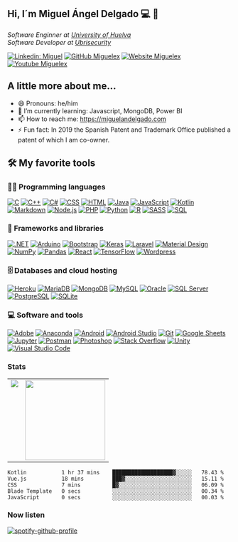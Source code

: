 <h2> Hi, I´m Miguel Ángel Delgado 💻 👋 </h2>

<p><em>Software Enginner at <a href="http://www.uhu.es">University of Huelva</a></br>Software Developer at <a href="https://www.ubrisecurity.com">Ubrisecurity</a>
</em></p>

[![Linkedin: Miguel](https://img.shields.io/badge/-Miguel-blue?style=flat-square&logo=Linkedin&logoColor=white&link=https://www.linkedin.com/in/miguelangeldelgadomarquez/)](https://www.linkedin.com/in/miguelangeldelgadomarquez/)
[![GitHub Miguelex](https://img.shields.io/github/followers/miguelex?label=follow&style=social)](https://github.com/miguelex)
[![Website Miguelex](https://img.shields.io/badge/Website-3b5998?style=flat-square&logo=google-chrome&logoColor=white)](https://miguelandelgado.com)
[![Youtube Miguelex](https://img.shields.io/badge/-miguelan-darkred?style=flat-square&logo=youtube&logoColor=white&link=https://www.youtube.com/channel/UClEVy--w6_oF2Eop75LgW8w)](https://www.youtube.com/channel/UClEVy--w6_oF2Eop75LgW8w)

## A little more about me...  

- 😄 Pronouns: he/him
- 🌱 I’m currently learning: Javascript, MongoDB, Power BI
- 📫 How to reach me: https://miguelandelgado.com
- ⚡ Fun fact: In 2019 the Spanish Patent and Trademark Office published a patent of which I am co-owner.

## 🛠️ My favorite tools

### 👨‍💻 Programming languages

<p>
    <a href="https://github.com/search?q=user%3Amiguelex+language%3Ac"><img alt="C" src="https://custom-icon-badges.herokuapp.com/badge/C-03599C.svg?logo=c-in-hexagon&logoColor=white"></a>
    <a href="https://github.com/search?q=user%3Amiguelex+language%3Acpp"><img alt="C++" src="https://custom-icon-badges.herokuapp.com/badge/C++-9C033A.svg?logo=cpp2&logoColor=white"></a>
    <a href="https://github.com/search?q=user%3Amiguelex+language%3Acsharp"><img alt="C#" src="https://custom-icon-badges.herokuapp.com/badge/C%23-68217A.svg?logo=cs2&logoColor=white"></a>
    <a href="https://github.com/search?q=user%3Amiguelex+language%3Acss"><img alt="CSS" src="https://img.shields.io/badge/CSS-1572B6.svg?logo=css3&logoColor=white"></a>
    <a href="https://github.com/search?q=user%3Amiguelex+language%3Ahtml"><img alt="HTML" src="https://img.shields.io/badge/HTML-E34F26.svg?logo=html5&logoColor=white"></a>
    <a href="https://github.com/search?q=user%3Amiguelex+language%3Ajava"><img alt="Java" src="https://img.shields.io/badge/Java-007396.svg?logo=java&logoColor=white"></a>
    <a href="https://github.com/search?q=user%3Amiguelex+language%3Ajavascript"><img alt="JavaScript" src="https://img.shields.io/badge/JavaScript-F7DF1E.svg?logo=javascript&logoColor=black"></a>
    <a href="https://github.com/search?q=user%3Amiguelex+language%3Akotlin"><img alt="Kotlin" src="https://img.shields.io/badge/Kotlin-0095D5.svg?logo=Kotlin&logoColor=white"></a>
    <a href="https://github.com/search?q=user%3Amiguelex+language%3Amarkdown"><img alt="Markdown" src="https://img.shields.io/badge/Markdown-000000.svg?logo=markdown&logoColor=white"></a>
    <a href="https://github.com/search?q=user%3Amiguelex+language%3Ajavascript"><img alt="Node.js" src="https://img.shields.io/badge/Node.js-43853D.svg?logo=node.js&logoColor=white"></a>
    <a href="https://github.com/search?q=user%3Amiguelex+language%3Aphp"><img alt="PHP" src="https://img.shields.io/badge/PHP-777BB4.svg?logo=php&logoColor=white"></a>
    <a href="https://github.com/search?q=user%3Amiguelex+language%3Apython"><img alt="Python" src="https://img.shields.io/badge/Python-14354C.svg?logo=python&logoColor=white"></a>
    <a href="https://github.com/search?q=user%3Amiguelex+language%3Ar"><img alt="R" src="https://img.shields.io/badge/R-276DC3.svg?logo=r&logoColor=white"></a>
    <a href="https://github.com/search?q=user%3Amiguelex+language%3Asass"><img alt="SASS" src="https://img.shields.io/badge/Sass-hotpink.svg?logo=SASS&logoColor=white"></a>
    <a href="https://github.com/search?q=user%3Amiguelex+language%3Asql"><img alt="SQL" src="https://custom-icon-badges.herokuapp.com/badge/SQL-025E8C.svg?logo=database&logoColor=white"></a>

</p>

### 🧰 Frameworks and libraries

<p>
    <a href="#"><img alt=".NET" src="https://img.shields.io/badge/.NET-5C2D91?logo=.net&logoColor=white"></a>
    <a href="#"><img alt="Arduino" src="https://img.shields.io/badge/-Arduino-00979D?logo=Arduino&logoColor=white"></a>
    <a href="#"><img alt="Bootstrap" src="https://img.shields.io/badge/Bootstrap-7952B3.svg?logo=bootstrap&logoColor=white"></a>
    <a href="#"><img alt="Keras" src="https://img.shields.io/badge/Keras-D00000.svg?logo=Keras&logoColor=white"></a>
    <a href="#"><img alt="Laravel" src="https://img.shields.io/badge/laravel-%23FF2D20.svg?logo=laravel&logoColor=white"></a>
    <a href="#"><img alt="Material Design" src="https://img.shields.io/badge/Material%20Design-0081CB.svg?logo=material-design&logoColor=white"></a>
    <a href="#"><img alt="NumPy" src="https://img.shields.io/badge/Numpy-013243.svg?logo=numpy&logoColor=white"></a>
    <a href="#"><img alt="Pandas" src="https://img.shields.io/badge/Pandas-150458.svg?logo=pandas&logoColor=white"></a>
    <a href="#"><img alt="React" src="https://img.shields.io/badge/React-20232a.svg?logo=react&logoColor=%2361DAFB"></a>
    <a href="#"><img alt="TensorFlow" src="https://img.shields.io/badge/TensorFlow-FF6F00.svg?logo=TensorFlow&logoColor=white"></a>
    <a href="#"><img alt="Wordpress" src="https://img.shields.io/badge/Wordpress-21759B?logo=wordpress&logoColor=white"></a>
</p>

### 🗄️ Databases and cloud hosting

<p>
    <a href="#"><img alt="Heroku" src="https://img.shields.io/badge/Heroku-430098.svg?logo=heroku&logoColor=white"></a>
    <a href="#"><img alt="MariaDB" src="https://img.shields.io/badge/MariaDB-003545?logo=mariadb&logoColor=white"></a>
    <a href="#"><img alt="MongoDB" src ="https://img.shields.io/badge/MongoDB-4ea94b.svg?logo=mongodb&logoColor=white"></a>
    <a href="#"><img alt="MySQL" src="https://img.shields.io/badge/MySQL-00f.svg?logo=mysql&logoColor=white"></a>
    <a href="#"><img alt="Oracle" src ="https://img.shields.io/badge/Oracle-F00000.svg?logo=oracle&logoColor=white"></a>
    <a href="#"><img alt="SQL Server" src ="https://img.shields.io/badge/Microsoft%20SQL%20Sever-CC2927?logo=microsoft%20sql%20server&logoColor=white"></a>
    <a href="#"><img alt="PostgreSQL" src ="https://img.shields.io/badge/PostgreSQL-316192.svg?logo=postgresql&logoColor=white"></a>
    <a href="#"><img alt="SQLite" src ="https://img.shields.io/badge/SQLite-07405e.svg?logo=sqlite&logoColor=white"></a>
</p>

### 💻 Software and tools

<p>
    <a href="#"><img alt="Adobe" src="https://img.shields.io/badge/Adobe-FF0000.svg?logo=adobe&logoColor=white"></a>
    <a href="#"><img alt="Anaconda" src="https://img.shields.io/badge/Anaconda-%2344A833.svg?logo=anaconda&logoColor=white"></a>
    <a href="#"><img alt="Android" src="https://img.shields.io/badge/Android-3DDC84?logo=android&logoColor=white"></a>
    <a href="#"><img alt="Android Studio" src="https://img.shields.io/badge/Android%20Studio-008678.svg?logo=android-studio&logoColor=white"></a>
    <a href="#"><img alt="Git" src="https://img.shields.io/badge/Git-F05033.svg?logo=git&logoColor=white"></a>
    <a href="#"><img alt="Google Sheets" src="https://img.shields.io/badge/Google%20Sheets-34A853.svg?logo=google%20sheets&logoColor=white"></a>
    <a href="#"><img alt="Jupyter" src="https://img.shields.io/badge/Jupyter-F37626.svg?logo=Jupyter&logoColor=white"></a>
    <a href="#"><img alt="Postman" src="https://img.shields.io/badge/Postman-FF6C37?logo=postman&logoColor=white"></a>
    <a href="#"><img alt="Photoshop" src="https://img.shields.io/badge/adobe%20photoshop-%2331A8FF.svg?logo=adobe%20photoshop&logoColor=white"></a>
    <a href="#"><img alt="Stack Overflow" src="https://img.shields.io/badge/-Stack%20Overflow-FE7A16?logo=stack-overflow&logoColor=white"></a>
  <a href="#"><img alt="Unity" src="https://img.shields.io/badge/unity-%23000000.svg?logo=unity&logoColor=white"></a>
    <a href="#"><img alt="Visual Studio Code" src="https://img.shields.io/badge/Visual%20Studio%20Code-0078d7.svg?logo=visual-studio-code&logoColor=white"></a>
</p>

### Stats

<table>
  <tr>
    <td valign="top"><img src="https://github-readme-stats.vercel.app/api/top-langs/?username=miguelex&theme=tokyonight&show_icons=true)](https://github.com/miguelex/miguelex/github-readme-stats"/></td>
    <td valign="top"><img height="180em" src="https://github-readme-stats.vercel.app/api?username=miguelex&show_icons=true&hide_border=true&&count_private=true&include_all_commits=true&theme=tokyonight&hide_stars=false" /></td>
  </tr>
</table>


<!--START_SECTION:waka-->

```text
Kotlin           1 hr 37 mins    ███████████████████▓░░░░░   78.43 %
Vue.js           18 mins         ███▓░░░░░░░░░░░░░░░░░░░░░   15.11 %
CSS              7 mins          █▓░░░░░░░░░░░░░░░░░░░░░░░   06.09 %
Blade Template   0 secs          ░░░░░░░░░░░░░░░░░░░░░░░░░   00.34 %
JavaScript       0 secs          ░░░░░░░░░░░░░░░░░░░░░░░░░   00.03 %
```

<!--END_SECTION:waka-->

### Now listen

[![spotify-github-profile](https://spotify-github-profile.vercel.app/api/view?uid=madm75&cover_image=true&theme=default)](https://github.com/kittinan/spotify-github-profile)
<!--
**miguelex/miguelex** is a ✨ _special_ ✨ repository because its `README.md` (this file) appears on your GitHub profile.

Here are some ideas to get you started:

- 🔭 I’m currently working on ...
- 🌱 I’m currently learning ...
- 👯 I’m looking to collaborate on ...
- 🤔 I’m looking for help with ...
- 💬 Ask me about ...
- 📫 How to reach me: ...
- 😄 Pronouns: ...
- ⚡ Fun fact: ...
-->

